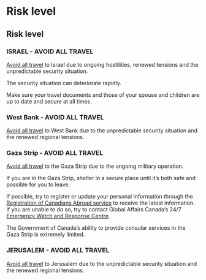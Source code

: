 # Risk level

## Risk level

### ISRAEL - AVOID ALL TRAVEL

[Avoid all travel](#levels "Risk Levels") to Israel due to ongoing hostilities, renewed tensions and the unpredictable security situation.

The security situation can deteriorate rapidly.

Make sure your travel documents and those of your spouse and children are up to date and secure at all times.

### West Bank - AVOID ALL TRAVEL

[Avoid all travel](#levels "Risk Levels") to West Bank due to the unpredictable security situation and the renewed regional tensions.

### Gaza Strip - AVOID ALL TRAVEL

[Avoid all travel](#levels "Risk Levels") to the Gaza Strip due to the ongoing military operation.

If you are in the Gaza Strip, shelter in a secure place until it’s both safe and possible for you to leave.

If possible, try to register or update your personal information through the [Registration of Canadians Abroad service](https://travel.gc.ca/travelling/registration) to receive the latest information. If you are unable to do so, try to contact Global Affairs Canada’s 24/7 [Emergency Watch and Response Centre](https://travel.gc.ca/assistance/emergency-assistance?_ga=2.93069341.168187391.1696947682-2043183889.1686925125).

The Government of Canada’s ability to provide consular services in the Gaza Strip is extremely limited.

### JERUSALEM - AVOID ALL TRAVEL

[Avoid all travel](#levels "Risk Levels") to Jerusalem due to the unpredictable security situation and the renewed regional tensions.